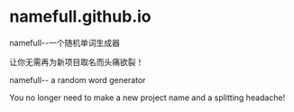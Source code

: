 # namefull.github.io
namefull--一个随机单词生成器

让你无需再为新项目取名而头痛欲裂！


namefull-- a random word generator

You no longer need to make a new project name and a splitting headache!

